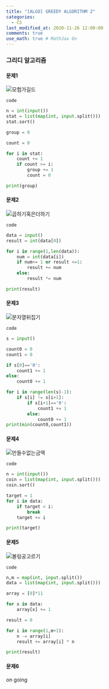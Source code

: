 ```yaml
---
title: "[ALGO] GREEDY ALGORITHM 2"
categories: 
  - CS
last_modified_at: 2020-11-26 12:00:00
comments: true
use_math: true # MathJax On
---
```


### 그리디 알고리즘

#### 문제1
![모험가길드](https://user-images.githubusercontent.com/62474292/100349922-7be17700-302c-11eb-94ff-ada05544449f.JPG)

`code`
```py
n = int(input())
stat = list(map(int, input.split()))
stat.sort()

group = 0

count = 0

for i in stat:
	count += 1
	if count >= i:
		group += 1
		count = 0

print(group)
```
#### 문제2
![곱하기혹은더하기](https://user-images.githubusercontent.com/62474292/100349936-7f74fe00-302c-11eb-962b-ac40dbad2bf6.JPG)

`code`
```py
data = input()
result = int(data[0])

for i in range(1,len(data)):
	num = int(data[i])
	if num<= 1 or result <=1:
		result += num
	else:
		result *= num

print(result)
```

#### 문제3
![문자열뒤집기](https://user-images.githubusercontent.com/62474292/100360584-72600b00-303c-11eb-8ad4-e73df2f4f297.JPG)

`code`
```py
s = input()

count0 = 0 
count1 = 0

if s[0]=='0':
    count1 += 1
else:
    count0 += 1

for i in range(len(s)-1):
    if s[i] != s[i+1]:
        if s[i+1]=='0':
            count1 += 1
        else:
            count0 += 1
print(min(count0,count1))
```

#### 문제4
![만들수없는금액](https://user-images.githubusercontent.com/62474292/100365437-d4237380-3042-11eb-81be-9f16e7cb2155.JPG)

`code`
```py
n = int(input())
coin = list(map(int, input.split()))
coin.sort()

target = 1
for i in data:
	if target < i:
		break
	target += i

print(target)
```

#### 문제5
![볼링공고르기](https://user-images.githubusercontent.com/62474292/100397105-723b2c00-308b-11eb-8cbc-f5db7156c688.JPG)

`code`
```py
n,m = map(int, input.split())
data = list(map(int, input.split()))

array = [0]*11

for x in data:
	array[x] += 1

result = 0

for i in range(1,m+1):
	n -= array[i]
	result += array[i] * n

print(result)
```

#### 문제6
on going
